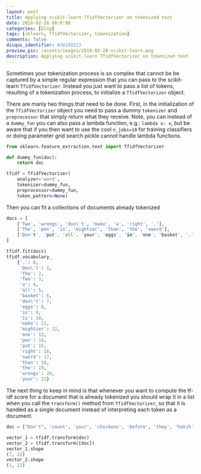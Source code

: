 ```yaml
---
layout: post
title: Applying scikit-learn TfidfVectorizer on tokenized text
date: 2018-02-28 00:0:00
categories: [blog]
tags: [sklearn, TfidfVectorizer, tokenization]
comments: false
disqus_identifier: #20180223
preview_pic: /assets/images/2018-02-28-scikit-learn.png
description: Applying scikit-learn TfidfVectorizer on tokenized text
---
```


Sometimes your tokenization process is so complex that cannot be be captured by a simple regular expression that you can pass to the scikit-learn `TfidfVectorizer`. Instead you just want to pass a list of tokens, resulting of a tokenization process, to initialize a `TfidfVectorizer` object.

There are manly two things that need to be done. First, in the initialization of the `TfidfVectorizer` object you need to pass a dummy `tokenizer` and `preprocessor` that simply return what they receive. Note, you can instead of a `dummy_fun` you can also pass a lambda function, e.g.: `lambda x: x`, but be aware that if you then want to use the cool `n_jobs=10` for training classifiers or doing parameter grid search pickle cannot handle lambda functions.

```python
from sklearn.feature_extraction.text import TfidfVectorizer

def dummy_fun(doc):
    return doc

tfidf = TfidfVectorizer(
    analyzer='word',
    tokenizer=dummy_fun,
    preprocessor=dummy_fun,
    token_pattern=None)  
```

Then you can fit a collections of documents already tokenized

```python
docs = [
    ['Two', 'wrongs', 'don\'t', 'make', 'a', 'right', '.'],
    ['The', 'pen', 'is', 'mightier', 'than', 'the', 'sword'],
    ['Don't', 'put', 'all', 'your', 'eggs', 'in', 'one', 'basket', '.']
]
```

```python
tfidf.fit(docs)
tfidf.vocabulary_
    {'.': 0,
     'Don\'t': 1,
     'The': 2,
     'Two': 3,
     'a': 4,
     'all': 5,
     'basket': 6,
     'don\'t': 7,
     'eggs': 8,
     'in': 9,
     'is': 10,
     'make': 11,
     'mightier': 12,
     'one': 13,
     'pen': 14,
     'put': 15,
     'right': 16,
     'sword': 17,
     'than': 18,
     'the': 19,
     'wrongs': 20,
     'your': 21}
```

The next thing to keep in mind is that whenever you want to compute the tf-idf score for a document that is already tokenized you should wrap it in a list when you call the `transform()` method from `TfidfVectorizer`, so that it is handled as a single document instead of interpreting each token as a document.

```python
doc = ["Don't", 'count', 'your', 'chickens', 'before', 'they', 'hatch']
```

```python
vector_1 = tfidf.transform(doc)
vector_2 = tfidf.transform([doc])
vector_1.shape
(7, 22)
vector_2.shape
(1, 22)
```